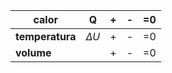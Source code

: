 | calor           | Q          | +   | -   | =0  |
| --------------- | ---------- | --- | --- | --- |
| **temperatura** | $\Delta U$ | +   | -   | =0  |
| **volume**      |            | +   | -   | =0  |